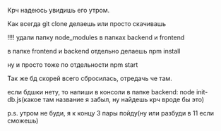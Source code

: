 Крч надеюсь увидишь его утром.

Как всегда git clone делаешь или просто скачивашь

!!!! удали папку node_modules в папках backend и frontend

в папке frontend и backend отдельно делаешь npm install

ну и просто тоже по отдельности npm start

Так же бд скорей всего сбросилась, отредачь че там.

если бдшки нету, то напиши в консоли в папке backend: node init-db.js(какое там название я забыл, ну найдешь крч вроде бы это)

p.s. утром не буди, я к концу 3 пары пойду(ну или разбуди в 11 если сможешь)
